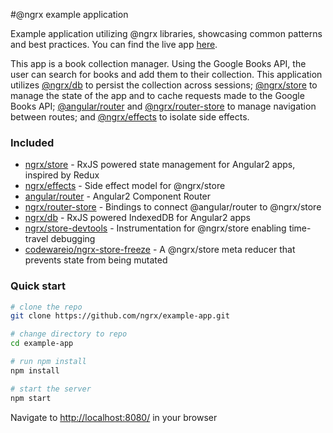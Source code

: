 #@ngrx example application

Example application utilizing @ngrx libraries, showcasing common patterns and best practices. 
You can find the live app [here](http://ngrx.github.io/example-app/).

This app is a book collection manager. Using the Google Books API, the user can search for 
books and add them to their collection. This application utilizes [@ngrx/db](https://github.com/ngrx/db) 
to persist the collection across sessions; [@ngrx/store](https://github.com/ngrx/store) to manage 
the state of the app and to cache requests made to the Google Books API; 
[@angular/router](https://github.com/angular/angular) and [@ngrx/router-store](https://github.com/ngrx/router-store) to manage navigation between routes; 
and [@ngrx/effects](https://github.com/ngrx/effects) to isolate side effects.

### Included
 - [ngrx/store](https://github.com/ngrx/store) - RxJS powered state management for Angular2 apps, inspired by Redux
 - [ngrx/effects](https://github.com/ngrx/effects) - Side effect model for @ngrx/store
 - [angular/router](https://github.com/angular/angular) - Angular2 Component Router
 - [ngrx/router-store](https://github.com/ngrx/router-store) - Bindings to connect @angular/router to @ngrx/store
 - [ngrx/db](https://github.com/ngrx/db) - RxJS powered IndexedDB for Angular2 apps
 - [ngrx/store-devtools](https://github.com/ngrx/store-devtools) - Instrumentation for @ngrx/store enabling time-travel debugging
 - [codewareio/ngrx-store-freeze](https://github.com/codewareio/ngrx-store-freeze) - A @ngrx/store meta reducer that prevents state from being mutated

### Quick start

```bash
# clone the repo
git clone https://github.com/ngrx/example-app.git

# change directory to repo
cd example-app

# run npm install
npm install

# start the server
npm start
```

Navigate to [http://localhost:8080/](http://localhost:8080/) in your browser
